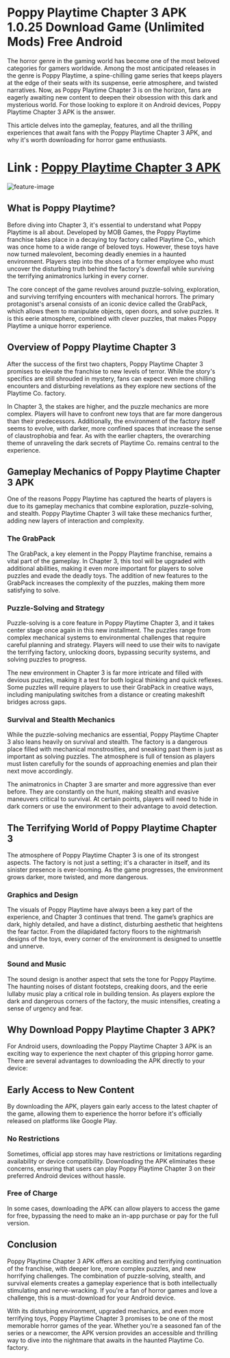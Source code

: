 # Poppy Playtime Chapter 3 APK 1.0.25 Download Game (Unlimited Mods) Free Android

The horror genre in the gaming world has become one of the most beloved categories for gamers worldwide. Among the most anticipated releases in the genre is Poppy Playtime, a spine-chilling game series that keeps players at the edge of their seats with its suspense, eerie atmosphere, and twisted narratives. Now, as Poppy Playtime Chapter 3 is on the horizon, fans are eagerly awaiting new content to deepen their obsession with this dark and mysterious world. For those looking to explore it on Android devices, Poppy Playtime Chapter 3 APK is the answer.

This article delves into the gameplay, features, and all the thrilling experiences that await fans with the Poppy Playtime Chapter 3 APK, and why it's worth downloading for horror game enthusiasts.

# Link : [Poppy Playtime Chapter 3 APK](https://modilimitado.io/en/poppy-playtime-chapter-3-apk)

![feature-image](https://img.40407.com/upload/202404/12/d54cfDyG1JWPmkE.jpg)

## What is Poppy Playtime?
Before diving into Chapter 3, it's essential to understand what Poppy Playtime is all about. Developed by MOB Games, the Poppy Playtime franchise takes place in a decaying toy factory called Playtime Co., which was once home to a wide range of beloved toys. However, these toys have now turned malevolent, becoming deadly enemies in a haunted environment. Players step into the shoes of a former employee who must uncover the disturbing truth behind the factory's downfall while surviving the terrifying animatronics lurking in every corner.

The core concept of the game revolves around puzzle-solving, exploration, and surviving terrifying encounters with mechanical horrors. The primary protagonist's arsenal consists of an iconic device called the GrabPack, which allows them to manipulate objects, open doors, and solve puzzles. It is this eerie atmosphere, combined with clever puzzles, that makes Poppy Playtime a unique horror experience.

## Overview of Poppy Playtime Chapter 3
After the success of the first two chapters, Poppy Playtime Chapter 3 promises to elevate the franchise to new levels of terror. While the story's specifics are still shrouded in mystery, fans can expect even more chilling encounters and disturbing revelations as they explore new sections of the Playtime Co. factory.

In Chapter 3, the stakes are higher, and the puzzle mechanics are more complex. Players will have to confront new toys that are far more dangerous than their predecessors. Additionally, the environment of the factory itself seems to evolve, with darker, more confined spaces that increase the sense of claustrophobia and fear. As with the earlier chapters, the overarching theme of unraveling the dark secrets of Playtime Co. remains central to the experience.

## Gameplay Mechanics of Poppy Playtime Chapter 3 APK
One of the reasons Poppy Playtime has captured the hearts of players is due to its gameplay mechanics that combine exploration, puzzle-solving, and stealth. Poppy Playtime Chapter 3 will take these mechanics further, adding new layers of interaction and complexity.

### The GrabPack
The GrabPack, a key element in the Poppy Playtime franchise, remains a vital part of the gameplay. In Chapter 3, this tool will be upgraded with additional abilities, making it even more important for players to solve puzzles and evade the deadly toys. The addition of new features to the GrabPack increases the complexity of the puzzles, making them more satisfying to solve.

### Puzzle-Solving and Strategy
Puzzle-solving is a core feature in Poppy Playtime Chapter 3, and it takes center stage once again in this new installment. The puzzles range from complex mechanical systems to environmental challenges that require careful planning and strategy. Players will need to use their wits to navigate the terrifying factory, unlocking doors, bypassing security systems, and solving puzzles to progress.

The new environment in Chapter 3 is far more intricate and filled with devious puzzles, making it a test for both logical thinking and quick reflexes. Some puzzles will require players to use their GrabPack in creative ways, including manipulating switches from a distance or creating makeshift bridges across gaps.

### Survival and Stealth Mechanics
While the puzzle-solving mechanics are essential, Poppy Playtime Chapter 3 also leans heavily on survival and stealth. The factory is a dangerous place filled with mechanical monstrosities, and sneaking past them is just as important as solving puzzles. The atmosphere is full of tension as players must listen carefully for the sounds of approaching enemies and plan their next move accordingly.

The animatronics in Chapter 3 are smarter and more aggressive than ever before. They are constantly on the hunt, making stealth and evasive maneuvers critical to survival. At certain points, players will need to hide in dark corners or use the environment to their advantage to avoid detection.

## The Terrifying World of Poppy Playtime Chapter 3
The atmosphere of Poppy Playtime Chapter 3 is one of its strongest aspects. The factory is not just a setting; it's a character in itself, and its sinister presence is ever-looming. As the game progresses, the environment grows darker, more twisted, and more dangerous.

### Graphics and Design
The visuals of Poppy Playtime have always been a key part of the experience, and Chapter 3 continues that trend. The game’s graphics are dark, highly detailed, and have a distinct, disturbing aesthetic that heightens the fear factor. From the dilapidated factory floors to the nightmarish designs of the toys, every corner of the environment is designed to unsettle and unnerve.

### Sound and Music
The sound design is another aspect that sets the tone for Poppy Playtime. The haunting noises of distant footsteps, creaking doors, and the eerie lullaby music play a critical role in building tension. As players explore the dark and dangerous corners of the factory, the music intensifies, creating a sense of urgency and fear.

## Why Download Poppy Playtime Chapter 3 APK?
For Android users, downloading the Poppy Playtime Chapter 3 APK is an exciting way to experience the next chapter of this gripping horror game. There are several advantages to downloading the APK directly to your device:

## Early Access to New Content
By downloading the APK, players gain early access to the latest chapter of the game, allowing them to experience the horror before it's officially released on platforms like Google Play.

### No Restrictions
Sometimes, official app stores may have restrictions or limitations regarding availability or device compatibility. Downloading the APK eliminates these concerns, ensuring that users can play Poppy Playtime Chapter 3 on their preferred Android devices without hassle.

### Free of Charge
In some cases, downloading the APK can allow players to access the game for free, bypassing the need to make an in-app purchase or pay for the full version.

## Conclusion
Poppy Playtime Chapter 3 APK offers an exciting and terrifying continuation of the franchise, with deeper lore, more complex puzzles, and new horrifying challenges. The combination of puzzle-solving, stealth, and survival elements creates a gameplay experience that is both intellectually stimulating and nerve-wracking. If you're a fan of horror games and love a challenge, this is a must-download for your Android device.

With its disturbing environment, upgraded mechanics, and even more terrifying toys, Poppy Playtime Chapter 3 promises to be one of the most memorable horror games of the year. Whether you're a seasoned fan of the series or a newcomer, the APK version provides an accessible and thrilling way to dive into the nightmare that awaits in the haunted Playtime Co. factory.
